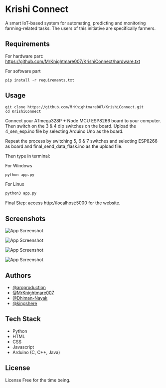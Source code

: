 
# Krishi Connect

A smart IoT-based system for automating, predicting and monitoring farming-related tasks. The users of this initiative are specifically farmers.


## Requirements

For hardware part:
https://github.com/MrKnightmare007/KrishiConnect/hardware.txt

For software part
```
pip install -r requirements.txt
```
## Usage

```git
git clone https://github.com/MrKnightmare007/KrishiConnect.git
cd KrishiConnect
```
Connect your ATmega328P + Node MCU ESP8266 board to your computer.
Then switch on the 3 & 4 dip switches on the board.
Upload the 4_sen_esp.ino file by selecting Arduino Uno as the board.

Repeat the process by switching 5, 6 & 7 switches and selecting ESP8266 as board and final_send_data_flask.ino as the upload file.

Then type in terminal:

For Windows
```python
python app.py
```
For Linux
```python
python3 app.py
```

Final Step: 
access http://localhost:5000 for the website.

## Screenshots

![App Screenshot](https://i.ibb.co/dWWxzzQ/image.png)

![App Screenshot](https://i.ibb.co/bWn0Sz9/image.png)

![App Screenshot](https://i.ibb.co/vh0F0qj/image.png)

![App Screenshot](https://i.ibb.co/8KrwG0X/image.png)




## Authors

- [@aroproduction](https://www.github.com/aroproduction)
- [@MrKnightmare007](https://github.com/MrKnightmare007)
- [@Dhiman-Nayak](https://github.com/Dhiman-Nayak)
- [@kingshere](https://github.com/kingshere)




## Tech Stack

- Python
- HTML
- CSS
- Javascript
- Arduino (C, C++, Java)


## License

License Free for the time being.

